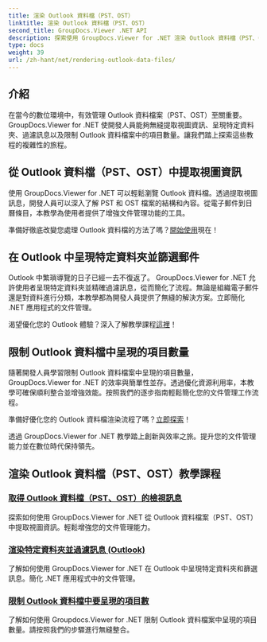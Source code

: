 ```yaml
---
title: 渲染 Outlook 資料檔（PST、OST）
linktitle: 渲染 Outlook 資料檔（PST、OST）
second_title: GroupDocs.Viewer .NET API
description: 探索使用 GroupDocs.Viewer for .NET 渲染 Outlook 資料檔（PST、OST）教學。輕鬆發現高效率的文件管理技術。
type: docs
weight: 39
url: /zh-hant/net/rendering-outlook-data-files/
---
```

## 介紹

在當今的數位環境中，有效管理 Outlook 資料檔案（PST、OST）至關重要。 GroupDocs.Viewer for .NET 使開發人員能夠無縫提取視圖資訊、呈現特定資料夾、過濾訊息以及限制 Outlook 資料檔案中的項目數量。讓我們踏上探索這些教程的複雜性的旅程。

## 從 Outlook 資料檔（PST、OST）中提取視圖資訊
使用 GroupDocs.Viewer for .NET 可以輕鬆瀏覽 Outlook 資料檔。透過提取視圖訊息，開發人員可以深入了解 PST 和 OST 檔案的結構和內容。從電子郵件到日曆條目，本教學為使用者提供了增強文件管理功能的工具。 

準備好徹底改變您處理 Outlook 資料檔的方法了嗎？[開始使用](./get-view-info-outlook-data-file/)現在！

## 在 Outlook 中呈現特定資料夾並篩選郵件
Outlook 中繁瑣導覽的日子已經一去不復返了。 GroupDocs.Viewer for .NET 允許使用者呈現特定資料夾並精確過濾訊息，從而簡化了流程。無論是組織電子郵件還是對資料進行分類，本教學都為開發人員提供了無縫的解決方案。立即簡化 .NET 應用程式的文件管理。

渴望優化您的 Outlook 體驗？深入了解教學課程[這裡](./render-specific-folders-and-filter-messages-outlook/)！

## 限制 Outlook 資料檔中呈現的項目數量
隨著開發人員學習限制 Outlook 資料檔案中呈現的項目數量，GroupDocs.Viewer for .NET 的效率與簡單性並存。透過優化資源利用率，本教學可確保順利整合並增強效能。按照我們的逐步指南輕鬆簡化您的文件管理工作流程。

準備好優化您的 Outlook 資料檔渲染流程了嗎？[立即探索](./limit-items-to-render-outlook-data-files/)！

透過 GroupDocs.Viewer for .NET 教學踏上創新與效率之旅。提升您的文件管理能力並在數位時代保持領先。
## 渲染 Outlook 資料檔（PST、OST）教學課程
### [取得 Outlook 資料檔（PST、OST）的檢視訊息](./get-view-info-outlook-data-file/)
探索如何使用 GroupDocs.Viewer for .NET 從 Outlook 資料檔案（PST、OST）中提取視圖資訊。輕鬆增強您的文件管理能力。
### [渲染特定資料夾並過濾訊息 (Outlook)](./render-specific-folders-and-filter-messages-outlook/)
了解如何使用 GroupDocs.Viewer for .NET 在 Outlook 中呈現特定資料夾和篩選訊息。簡化 .NET 應用程式中的文件管理。
### [限制 Outlook 資料檔中要呈現的項目數](./limit-items-to-render-outlook-data-files/)
了解如何使用 Groupdocs.Viewer for .NET 限制 Outlook 資料檔案中呈現的項目數量。請按照我們的步驟進行無縫整合。